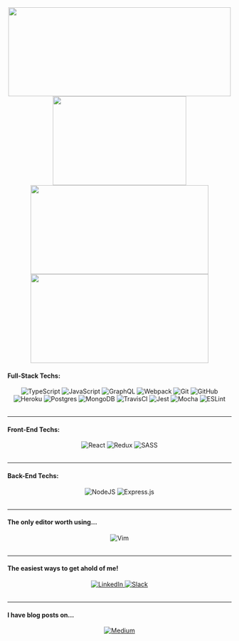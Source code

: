 <div align="center">
  <a href="https://github.com/mainlyetcetera/github-readme-stats">
    <img align="center" src="https://github-readme-stats.vercel.app/api?username=mainlyetcetera&show_icons=true&theme=tokyonight" height="200" width="500"/>
  </a>
  <a href="https://github.com/mainlyetcetera/github-readme-stats">
    <img align="center" src="https://github-readme-stats.vercel.app/api/top-langs/?username=mainlyetcetera&theme=tokyonight" height="200" width="300"/>
  </a>
  </br>   
  <a href="https://github.com/mainlyetcetera/todo_pern_server">
    <img align="center" src="https://github-readme-stats.vercel.app/api/pin/?username=mainlyetcetera&repo=todo_pern_server&theme=tokyonight" height="200" width="400"/>
  </a>
  <a href="https://github.com/mainlyetcetera/rotten_tomatillos">
    <img align="center" src="https://github-readme-stats.vercel.app/api/pin/?username=mainlyetcetera&repo=rotten_tomatillos&theme=tokyonight" height="200" width="400"/>
  </a>
</div>



<!--
**mainlyetcetera/mainlyetcetera** is a ✨ _special_ ✨ repository because its `README.md` (this file) appears on your GitHub profile.

Here are some ideas to get you started:

### Hi there 👋

- 🔭 I’m currently working on ...
- 🌱 I’m currently learning ...
- 👯 I’m looking to collaborate on ...
- 🤔 I’m looking for help with ...
- 💬 Ask me about ...
- 📫 How to reach me: ...
- 😄 Pronouns: ...
- ⚡ Fun fact: ...
-->

#### Full-Stack Techs:

<div align="center">
  <img alt="TypeScript" src="https://img.shields.io/badge/typescript-%23007ACC.svg?&style=for-the-badge&logo=typescript&logoColor=white"/>
  <img alt="JavaScript" src="https://img.shields.io/badge/javascript-%23323330.svg?&style=for-the-badge&logo=javascript&logoColor=%23F7DF1E"/>  
  <img alt="GraphQL" src="https://img.shields.io/badge/-GraphQL-E10098?style=for-the-badge&logo=graphql"/>  
  <img alt="Webpack" src="https://img.shields.io/badge/webpack-%238DD6F9.svg?&style=for-the-badge&logo=webpack&logoColor=black" />
  <img alt="Git" src="https://img.shields.io/badge/git-%23F05033.svg?&style=for-the-badge&logo=git&logoColor=white"/>
  <img alt="GitHub" src="https://img.shields.io/badge/github-%23121011.svg?&style=for-the-badge&logo=github&logoColor=white"/>
  <img alt="Heroku" src="https://img.shields.io/badge/heroku-%23430098.svg?&style=for-the-badge&logo=heroku&logoColor=white"/>
  <img alt="Postgres" src ="https://img.shields.io/badge/postgres-%23316192.svg?&style=for-the-badge&logo=postgresql&logoColor=white"/>
  <img alt="MongoDB" src ="https://img.shields.io/badge/MongoDB-%234ea94b.svg?&style=for-the-badge&logo=mongodb&logoColor=white"/>
  <img alt="TravisCI" src="https://img.shields.io/badge/travisci-%232B2F33.svg?&style=for-the-badge&logo=travis&logoColor=white"/>
  <img alt="Jest" src="https://img.shields.io/badge/-jest-%23C21325?&style=for-the-badge&logo=jest&logoColor=white"/>
  <img alt="Mocha" src="https://img.shields.io/badge/-mocha-%238D6748?&style=for-the-badge&logo=mocha&logoColor=white"/>
  <img alt="ESLint" src="https://img.shields.io/badge/ESLint-4B3263?style=for-the-badge&logo=eslint&logoColor=white" />
</div>
</br>

---

#### Front-End Techs:

<div align="center">
  <img alt="React" src="https://img.shields.io/badge/react-%2320232a.svg?&style=for-the-badge&logo=react&logoColor=%2361DAFB"/>
  <img alt="Redux" src="https://img.shields.io/badge/redux-%23593d88.svg?&style=for-the-badge&logo=redux&logoColor=white"/>
  <img alt="SASS" src="https://img.shields.io/badge/SASS-hotpink.svg?&style=for-the-badge&logo=SASS&logoColor=white"/>
</div>
</br>

---

#### Back-End Techs:

<div align="center">
  <img alt="NodeJS" src="https://img.shields.io/badge/node.js-%2343853D.svg?&style=for-the-badge&logo=node.js&logoColor=white"/>
  <img alt="Express.js" src="https://img.shields.io/badge/express.js-%23404d59.svg?&style=for-the-badge"/>
</div>
</br>

---

#### The only editor worth using... 

<div align="center">
  <img alt="Vim" src="https://img.shields.io/badge/VIM-%2311AB00.svg?&style=for-the-badge&logo=vim&logoColor=white" />
</div>
</br>

---

#### The easiest ways to get ahold of me!

<div align="center">
  <a href="https://www.linkedin.com/in/eric-campbell-32584719a/">
    <img alt="LinkedIn" src="https://img.shields.io/badge/linkedin-%230077B5.svg?&style=for-the-badge&logo=linkedin&logoColor=white" />
  </a>
  <a href="https://turing.slack.com/team/U019KQ1PAJX">
    <img alt="Slack" src="https://img.shields.io/badge/Slack-4A154B?style=for-the-badge&logo=slack&logoColor=white" />
  </a>
</div>
</br>

---

#### I have blog posts on...

<div align="center">
  <a href="https://ericcampbell359.medium.com/">
    <img alt="Medium" src="https://img.shields.io/badge/Medium-%23000000.svg?&style=for-the-badge&logo=Medium&logoColor=white"/>
  </a>
</div>
